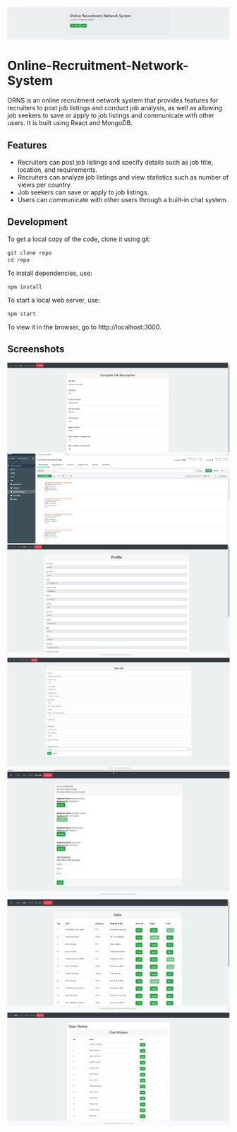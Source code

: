 ![Intro Image](/screenshots/0.png?raw=true )
# Online-Recruitment-Network-System
ORNS is an online recruitment network system that provides features for recruiters to post job listings and conduct job analysis, as well as allowing job seekers to save or apply to job listings and communicate with other users. It is built using React and MongoDB.
## Features
- Recruiters can post job listings and specify details such as job title, location, and requirements.
- Recruiters can analyze job listings and view statistics such as number of views per country.
- Job seekers can save or apply to job listings.
- Users can communicate with other users through a built-in chat system.
## Development

To get a local copy of the code, clone it using git:

```
git clone repo
cd repo
```

To install dependencies, use:

```
npm install
```

To start a local web server, use:

```
npm start
```

To view it in the browser, go to http://localhost:3000.

## Screenshots
![Job Description Section Image](/screenshots/6.png?raw=true )
![Job View Tracking Database Image](/screenshots/2.png?raw=true )
![User Profile View Image](/screenshots/4.png?raw=true )
![Job Posting Section Image](/screenshots/5.png?raw=true )
![Job Review Section Image](/screenshots/7.png?raw=true)
![Job Listing Section Image](/screenshots/3.png?raw=true)
![Chat Window](/screenshots/1.png?raw=true)